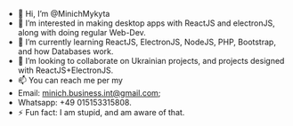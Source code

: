 - 👋 Hi, I’m @MinichMykyta
- 👀 I’m interested in making desktop apps with ReactJS and electronJS, along with doing regular Web-Dev.
- 🌱 I’m currently learning ReactJS, ElectronJS, NodeJS, PHP, Bootstrap, and how Databases work.
- 💞️ I’m looking to collaborate on Ukrainian projects, and projects designed with ReactJS+ElectronJS.
- 📫 You can reach me per my
- Email: minich.business.int@gmail.com;
- Whatsapp: +49 015153315808.
- ⚡ Fun fact: I am stupid, and am aware of that.

<!---
MinichMykyta/MinichMykyta is a ✨ special ✨ repository because its `README.md` (this file) appears on your GitHub profile.
You can click the Preview link to take a look at your changes.
--->
